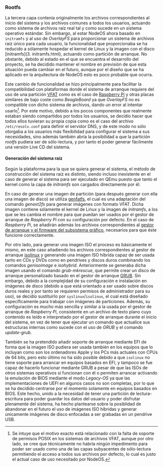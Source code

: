 ### Rootfs

La tercera capa contenía originalmente los archivos correspondientes al inicio
del sistema y los archivos comunes a todos los usuarios, actuando como sistema
de archivos raíz real tal y como sucede en un sistema operativo estándar. Sin
embargo, al estar NodeOS ahora basado en `initramfs` y al uso de *OverlayFS*
para proporcionar un sistema de archivos raíz único para cada usuario, la
funcionalidad que proporcionaba se ha reducido a sólamente hospedar el kernel de
Linux y la imagen con el disco [initramfs](3. initramfs.html), actuando como
partición de arranque. No obstante, debido al estado en el que se encuentra el
desarrollo del proyecto, se ha decidido mantener el nombre en previsión de que
esta situación pueda cambiar en el futuro, aunque por el diseño que se ha
aplicado en la arquitectura de NodeOS esto es poco probable que ocurra.

Este cambio de funcionalidad se hizo principalmente para facilitar la
compatibilidad con plataformas donde el sistema de arranque requiere del uso de
una partición [VFAT](http://mnrf.galeon.com/i/so2/vfat.htm) como es el caso de
[Raspberry Pi](http://elinux.org/RPi_Advanced_Setup#Advanced_SD_card_setup) y
otras placas similares de bajo coste como *BeagleBoard* ya que *OverlayFS* no es
compatible con dicho sistema de archivos, dando un error al intentar usarlo[^1].
Por este motivo, debido a los pocos componentes que realmente estaban siendo
compartidos por todos los usuarios, se decidío hacer que todos ellos tuvieran su
propia copia como es el caso del archivo `/etc/resolv.conf` para definir el
servidor DNS, y de este modo no sólo otorgaba a los usuarios más flexibilidad
para configurar el sistema a sus necesidades, sino además también abría la
posibilidad a que la partición *rootfs* pudiera ser de sólo-lectura, y por tanto
el poder generar fácilmente una versión Live CD del sistema.

#### Generación del sistema raíz

Según la plataforma para la que se quiera generar el sistema, el método de
construcción del sistema raíz es distinto, siendo incluso inexistente en el caso
de generar el sistema para ser ejecutado en QEmu puesto que tanto el kernel como
la capa de *initramfs* son cargados directamente por él.

En caso de generar una imagen de partición (para después generar con ella una
imagen de disco) se utiliza [genfatfs](https://github.com/xobs/genfatfs), el
cual es una adaptación del comando *genext2fs* para generar imágenes con formato
VFAT. Dicha imagen contiene sólamente el kernel de Linux y la imagen de
*initramfs*, a los que se les cambia el nombre para que puedan ser usados por el
gestor de arranque de *Raspberry Pi* con su configuración por defecto. En el
caso de *Raspberry Pi*, se añadirán además los archivos correspondientes al
[gestor de arranque y el firmware del subsistema gráfico](http://elinux.org/RPi_Advanced_Setup#Setting_up_the_boot_partition),
necesarios para que éste funcione correctamente.

Por otro lado, para generar una imagen ISO el proceso es básicamente el mismo,
en este caso añadiendo los archivos correspondientes al gestor de arranque
[isolinux](http://www.syslinux.org/wiki/index.php/ISOLINUX) y generando una
imagen ISO híbrida capaz de ser usada tanto en CDs y DVDs como en pendrives y
discos duros combinando los comandos *genisoimage* e *isohybrid*. Anteriormente
se generaba dicha imagen usando el comando *grub-mkrescue*, que permite crear un
disco de arranque personalizado basado en el gestor de arranque
[GRUB](https://www.gnu.org/software/grub). Sin embargo, debido a la complejidad
de su configuración e instalación en imágenes de disco (debido a que está
orientado a ser usado sobre discos duros reales y por tanto se requieren
permisos de administrador para su uso), se decidío sustituirlo por
`syslinux`/`isolinux`, el cual está diseñado específicamente para trabajar con
imágenes de particiones. Además, su configuración es mucho más sencilla y
similar a la usada por el gestor de arranque de *Raspberry Pi*, consistente en
un archivo de texto plano cuyo contenido es leído e interpretado por el gestor
de arranque durante el inicio del sistema, en vez de tener que ejecutar un
comando que actualice sus estructuras internas como sucede con el uso de *GRUB*
y el comando *update-grub*.

También se ha pretendido añadir soporte de arranque mediante EFI de forma que
la imagen ISO pudiera ser usada también en los equipos que lo incluyan como son
los ordenadores Apple y los PCs más actuales con CPUs de 64 bits, pero esto
último no ha sido posible debido a que `isolinux` no tiene soporte para arrancar
en equipos basados en EFI, y tampoco se fue capaz de hacerlo funcionar mediante
GRUB a pesar de que las ISOs de otros sistemas operativos sí funcionan con él o
permiten arrancar activando la emulación de BIOS mediante el modo *Legacy-OS* ya
que las implementaciones de UEFI en algunos casos no son completas, por lo que
se ha decidido centrarse por el momento solamente en equipos basados en BIOS.
Este hecho, unido a la necesidad de tener una partición de lectura-escritura
para poder guardar los datos del usuario y poder disfrutar plenamente del
sistema, ha hecho plantearse sobre la posiblidad de abandonar en el futuro el
uso de imágenes ISO híbridas y generar únicamente imágenes de disco enfocadas a
ser grabadas en un pendrive USB.


[^1]: Se intuye que el motivo exacto está relacionado con la falta de soporte de permisos POSIX en los sistemas de archivos VFAT, aunque por otro lado, se cree que técnicamente no habría ningún impedimento para poder ser usado como una de las capas subyacentes de sólo-lectura permitiendo el acceso a todos sus archivos por defecto, lo cual es justo el actual caso de uso necesitado por NodeOS.
